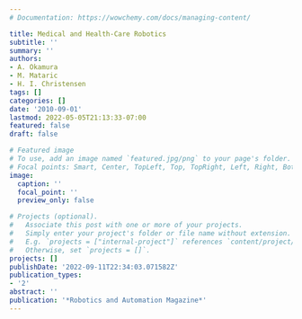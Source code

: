 ```yaml
---
# Documentation: https://wowchemy.com/docs/managing-content/

title: Medical and Health-Care Robotics
subtitle: ''
summary: ''
authors:
- A. Okamura
- M. Mataric
- H. I. Christensen
tags: []
categories: []
date: '2010-09-01'
lastmod: 2022-05-05T21:13:33-07:00
featured: false
draft: false

# Featured image
# To use, add an image named `featured.jpg/png` to your page's folder.
# Focal points: Smart, Center, TopLeft, Top, TopRight, Left, Right, BottomLeft, Bottom, BottomRight.
image:
  caption: ''
  focal_point: ''
  preview_only: false

# Projects (optional).
#   Associate this post with one or more of your projects.
#   Simply enter your project's folder or file name without extension.
#   E.g. `projects = ["internal-project"]` references `content/project/deep-learning/index.md`.
#   Otherwise, set `projects = []`.
projects: []
publishDate: '2022-09-11T22:34:03.071582Z'
publication_types:
- '2'
abstract: ''
publication: '*Robotics and Automation Magazine*'
---
```

